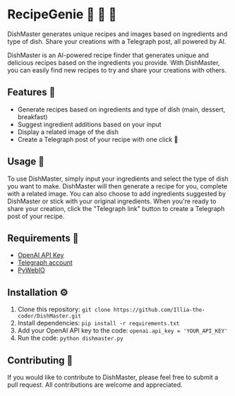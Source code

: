 # RecipeGenie :spaghetti: :cake: :egg:
DishMaster generates unique recipes and images based on ingredients and type of dish. Share your creations with a Telegraph post, all powered by AI.

DishMaster is an AI-powered recipe finder that generates unique and delicious recipes based on the ingredients you provide. With DishMaster, you can easily find new recipes to try and share your creations with others.

## Features :star2:

- Generate recipes based on ingredients and type of dish (main, dessert, breakfast)
- Suggest ingredient additions based on your input
- Display a related image of the dish
- Create a Telegraph post of your recipe with one click :rocket:

## Usage :thinking:

To use DishMaster, simply input your ingredients and select the type of dish you want to make. DishMaster will then generate a recipe for you, complete with a related image. You can also choose to add ingredients suggested by DishMaster or stick with your original ingredients. When you're ready to share your creation, click the "Telegraph link" button to create a Telegraph post of your recipe.

## Requirements :wrench:

- [OpenAI API Key](https://beta.openai.com/signup)
- [Telegraph account](https://telegraph.p3k.io)
- [PyWebIO](https://github.com/pywebio)

## Installation :gear:

1. Clone this repository: `git clone https://github.com/Illia-the-coder/DishMaster.git`
2. Install dependencies: `pip install -r requirements.txt`
3. Add your OpenAI API key to the code: `openai.api_key = 'YOUR_API_KEY'`
4. Run the code: `python dishmaster.py`

## Contributing :handshake:

If you would like to contribute to DishMaster, please feel free to submit a pull request. All contributions are welcome and appreciated.
